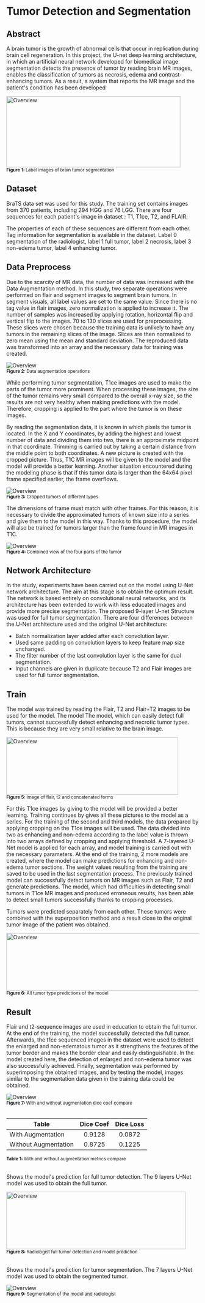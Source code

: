 # Tumor Detection and Segmentation

## Abstract
A brain tumor is the growth of abnormal cells that occur in replication during brain cell regeneration. In this project, the U-net deep learning 
architecture, in which an artificial neural network developed for biomedical image segmentation detects the presence of tumor by reading brain MR 
images, enables the classification of tumors as necrosis, edema and contrast-enhancing tumors. As a result, a system that reports the MR image and 
the patient's condition has been developed

<img alt="Overview" src="presentation/readme_images/label.png" width="456" height="186" ><br>
<sub><b>Figure 1: </b> Label images of brain tumor segmentation </sub><br>

## Dataset
BraTS data set was used for this study. The training set contains images from 370 patients, including 294 HGG and 76 LGG. There are four sequences 
for each patient's image in dataset : T1, T1ce, T2, and FLAIR. 

The properties of each of these sequences are different from each other. Tag information for segmentation is available in the dataset. Label 0 
segmentation of the radiologist, label 1 full tumor, label 2 necrosis, label 3 non-edema tumor, label 4 enhancing tumor.

## Data Preprocess
Due to the scarcity of MR data, the number of data was increased with the Data Augmentation method. In this study, two separate operations were performed on flair and segment images to segment brain tumors. In segment visuals, all label values are set to the same value. Since there is no tag value in flair images, zero normalization is applied to increase it. The number of samples was increased by applying rotation, horizontal flip and vertical flip to the images. 70 to 130 slices are used for preprocessing. These slices were chosen because the training data is unlikely to have any tumors in the remaining slices of the image. Slices are then normalized to zero mean using the mean and standard deviation. The reproduced data was transformed into an array and the necessary data for training was created. 

 <img alt="Overview" src="presentation/readme_images/data_augmentation.png" ><br>
 <sub><b>Figure 2: </b> Data augmentation operations </sub><br>
 
While performing tumor segmentation, T1ce images are used to make the parts of the tumor more prominent. When processing these images, the size of the tumor remains very small compared to the overall x-ray size, so the results are not very healthy when making predictions with the model. Therefore, cropping is applied to the part where the tumor is on these images.

By reading the segmentation data, it is known in which pixels the tumor is located. In the X and Y coordinates, by adding the highest and lowest number of data and dividing them into two, there is an approximate midpoint in that coordinate. Trimming is carried out by taking a certain distance from the middle point to both coordinates. A new picture is created with the cropped picture.
Thus, T1C MR images will be given to the model and the model will provide a better learning. Another situation encountered during the modeling phase is that if this tumor data is larger than the 64x64 pixel frame specified earlier, the frame overflows. 

<img alt="Overview" src="presentation/readme_images/crop.png"><br>
<sub><b>Figure 3: </b> Cropped tumors of different types </sub><br>

The dimensions of frame must match with other frames. For this reason, it is necessary to divide the approximated tumors of known size into a series and give them to the model in this way. Thanks to this procedure, the model will also be trained for tumors larger than the frame found in MR images in T1C.

<img alt="Overview" src="presentation/readme_images/crop1.jpg"><br>
<sub><b>Figure 4: </b> Combined view of the four parts of the tumor </sub><br>


## Network Architecture
In the study, experiments have been carried out on the model using U-Net network architecture. The aim at this stage is to obtain the optimum result.
The network is based entirely on convolutional neural networks, and its architecture has been extended to work with less educated images and provide more precise segmentation. 
The proposed 9-layer U-net Structure was used for full tumor segmentation. There are four differences between the U-Net architecture used and the original U-Net architecture:
+ Batch normalization layer added after each convolution layer.
+ Used same padding on convolution layers to keep feature map size unchanged.
+ The filter number of the last convolution layer is the same for dual segmentation.
+ Input channels are given in duplicate because T2 and Flair images are used for full tumor segmentation.


## Train
The model was trained by reading the Flair, T2 and Flair+T2 images to be used for the model. The model
The model, which can easily detect full tumors, cannot successfully detect enhancing and necrotic tumor types. This is because they are very small relative to the brain image.

<img alt="Overview" src="presentation/readme_images/concatenate.png" width="450" height="150"><br>
<sub><b>Figure 5: </b> Image of flair, t2 and concatenated forms </sub><br>

For this T1ce images by giving to the model will be provided a better learning. Training continues by gives all these pictures to the model as a series. For the training of the second and third models, the data prepared by applying cropping on the T1ce images will be used. The data divided into two as enhancing and non-edema according to the label 
value is thrown into two arrays defined by cropping and applying threshold. A 7-layered U-Net model is applied for each array, and model training is carried out with the necessary parameters. At the end of the training, 2 more models are created, where the model can make predictions for enhancing and non-edema tumor sections. The weight values resulting from the training are saved to be used in the last segmentation process.
The previously trained model can successfully detect tumors on MR images such as Flair, T2 and generate predictions.  The model, which had difficulties in detecting small tumors in T1ce MR images and produced erroneous results, has been able to detect small tumors successfully thanks to cropping processes.

Tumors were predicted separately from each other. These tumors were combined with the superposition method and a result close to the original tumor image of the patient was obtained.

<img alt="Overview" src="presentation/readme_images/seg_of_model.jpg" width="580" height="150"><br>
<sub><b>Figure 6: </b> All tumor type predictions of the model </sub><br>

## Result
Flair and t2-sequence images are used in education to obtain the full tumor. At the end of the training, the model successfully detected the full tumor. Afterwards, the t1ce sequenced images in the dataset were used to detect the enlarged and non-edematous tumor as it strengthens the features of the tumor border and makes the border clear and easily distinguishable. In the model created here, the detection of enlarged and non-edema tumor was also successfully achieved. Finally, segmentation was performed by superimposing the obtained images, and by testing the model, images similar to the segmentation data given in the training data could be obtained.

<img alt="Overview" src="presentation/readme_images/acc_loss_result.png"><br>
<sub><b>Figure 7: </b> With and without augmentation dice coef compare </sub><br>
<br>

|    Table             |    Dice Coef  |    Dice Loss  |
| -------------        |:-------------:|:-------------:|
| With Augmentation    |     0.9128    |     0.0872    |
| Without Augmentation |     0.8725    |     0.1225    |

<sub><b>Table 1: </b> With and without augmentation metrics compare </sub><br>
<br>

Shows the model's prediction for full tumor detection. The 9 layers U-Net model was used to obtain the full tumor.

<img alt="Overview" src="presentation/readme_images/full_tumor.png" width="470" height="150"><br>
<sub><b>Figure 8: </b> Radiologist full tumor detection and model prediction </sub><br>
<br>

Shows the model's prediction for tumor segmentation. The 7 layers U-Net model was used to obtain the segmented tumor.

<img alt="Overview" src="presentation/readme_images/result.png"><br>
<sub><b>Figure 9: </b> Segmentation of the model and radiologist </sub><br>
<br>
